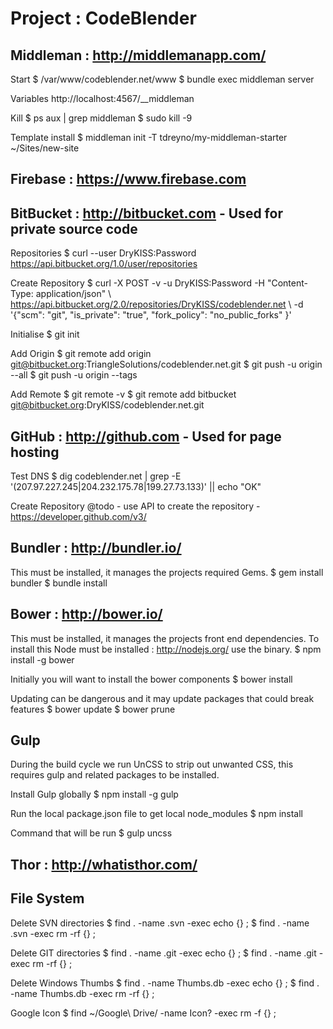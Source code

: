 # Project : CodeBlender

## Middleman : http://middlemanapp.com/

Start
    $ /var/www/codeblender.net/www
    $ bundle exec middleman server

Variables
    http://localhost:4567/__middleman

Kill
    $ ps aux | grep middleman
    $ sudo kill -9

Template install
    $ middleman init -T tdreyno/my-middleman-starter ~/Sites/new-site

## Firebase : https://www.firebase.com

## BitBucket : http://bitbucket.com - Used for private source code

Repositories
    $ curl --user DryKISS:Password https://api.bitbucket.org/1.0/user/repositories

Create Repository
    $ curl -X POST -v -u DryKISS:Password -H "Content-Type: application/json" \ https://api.bitbucket.org/2.0/repositories/DryKISS/codeblender.net \ -d '{"scm": "git", "is_private": "true", "fork_policy": "no_public_forks" }'

Initialise
    $ git init

Add Origin
    $ git remote add origin git@bitbucket.org:TriangleSolutions/codeblender.net.git
    $ git push -u origin --all
    $ git push -u origin --tags

Add Remote
    $ git remote -v
    $ git remote add bitbucket git@bitbucket.org:DryKISS/codeblender.net.git

## GitHub : http://github.com - Used for page hosting

Test DNS
    $ dig codeblender.net | grep -E '(207.97.227.245|204.232.175.78|199.27.73.133)' || echo "OK"

Create Repository
    @todo - use API to create the repository - https://developer.github.com/v3/

## Bundler : http://bundler.io/

This must be installed, it manages the projects required Gems.
    $ gem install bundler
    $ bundle install

## Bower : http://bower.io/

This must be installed, it manages the projects front end dependencies. To install
this Node must be installed : http://nodejs.org/ use the binary.
    $ npm install -g bower

Initially you will want to install the bower components
    $ bower install

Updating can be dangerous and it may update packages that could break features
    $ bower update
    $ bower prune

## Gulp

During the build cycle we run UnCSS to strip out unwanted CSS, this requires
gulp and related packages to be installed.

Install Gulp globally
    $ npm install -g gulp

Run the local package.json file to get local node_modules
    $ npm install

Command that will be run
    $ gulp uncss

## Thor : http://whatisthor.com/

## File System

Delete SVN directories
    $ find . -name .svn -exec echo {} \;
    $ find . -name .svn -exec rm -rf {} \;

Delete GIT directories
    $ find . -name .git -exec echo {} \;
    $ find . -name .git -exec rm -rf {} \;

Delete Windows Thumbs
    $ find . -name Thumbs.db -exec echo {} \;
    $ find . -name Thumbs.db -exec rm -rf {} \;

Google Icon
    $ find ~/Google\ Drive/ -name Icon? -exec rm -f {} \;